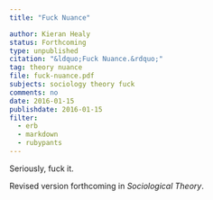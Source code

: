 ```yaml
---
title: "Fuck Nuance"

author: Kieran Healy
status: Forthcoming
type: unpublished
citation: "&ldquo;Fuck Nuance.&rdquo;"
tag: theory nuance
file: fuck-nuance.pdf
subjects: sociology theory fuck
comments: no
date: 2016-01-15
publishdate: 2016-01-15
filter:
  - erb
  - markdown
  - rubypants
---
```

Seriously, fuck it.

Revised version forthcoming in *Sociological Theory*.

